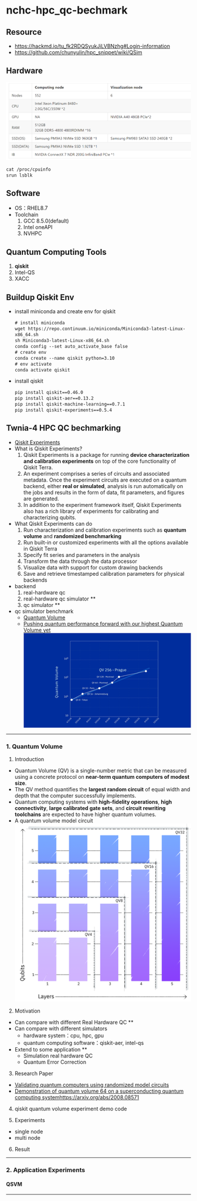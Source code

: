 # nchc-hpc_qc-bechmark
## Resource
- https://hackmd.io/tu_fk2RDQSyukJiLVBNzhg#Login-information
- https://github.com/chunyulin/hpc_snippet/wiki/QSim

## Hardware
![alt text](figure/orm67ua2.png)
```
cat /proc/cpuinfo
srun lsblk
```

## Software
- OS：RHEL8.7
- Toolchain
  1. GCC 8.5.0(default)
  2. Intel oneAPI
  3. NVHPC

## Quantum Computing Tools
1. **qiskit**
2. Intel-QS
3. XACC

## Buildup Qiskit Env
- install miniconda and create env for qiskit
  ```
  # install miniconda
  wget https://repo.continuum.io/miniconda/Miniconda3-latest-Linux-x86_64.sh
  sh Miniconda3-latest-Linux-x86_64.sh
  conda config --set auto_activate_base false
  # create env
  conda create --name qiskit python=3.10
  # env activate
  conda activate qiskit
  ```
- install qiskit
  ```
  pip install qiskit==0.46.0
  pip install qiskit-aer==0.13.2
  pip install qiskit-machine-learning==0.7.1
  pip install qiskit-experiments==0.5.4
  ```
## Twnia-4 HPC QC bechmarking
- [Qiskit Experiments](https://qiskit-extensions.github.io/qiskit-experiments/tutorials/index.html)
- What is Qiskit Experiments?
  1. Qiskit Experiments is a package for running **device characterization and calibration experiments** on top of the core functionality of Qiskit Terra.
  2. An experiment comprises a series of circuits and associated metadata. Once the experiment circuits are executed on a quantum backend, either **real or simulated**, analysis is run automatically on the jobs and results in the form of data, fit parameters, and figures are generated.
  3. In addition to the experiment framework itself, Qiskit Experiments also has a rich library of experiments for calibrating and characterizing qubits.
- What Qiskit Experiments can do
  1. Run characterization and calibration experiments such as **quantum volume** and **randomized benchmarking**
  2. Run built-in or customized experiments with all the options available in Qiskit Terra
  3. Specify fit series and parameters in the analysis
  4. Transform the data through the data processor
  5. Visualize data with support for custom drawing backends
  6. Save and retrieve timestamped calibration parameters for physical backends
- backend
  1. real-hardware qc
  2. real-hardware qc simulator **
  3. qc simulator **
- qc simulator benchmark
  - [Quantum Volume](https://qiskit-extensions.github.io/qiskit-experiments/manuals/verification/quantum_volume.html)
  - [Pushing quantum performance forward with our highest Quantum Volume yet](https://research.ibm.com/blog/quantum-volume-256)
  ![alt text](figure/image-1.png)
---
### 1. Quantum Volume
1. Introduction
  - Quantum Volume (QV) is a single-number metric that can be measured using a concrete protocol on **near-term quantum computers of modest size**. 
  - The QV method quantifies the **largest random circuit** of equal width and depth that the computer successfully implements. 
  - Quantum computing systems with **high-fidelity operations**, **high connectivity**, **large calibrated gate sets**, and **circuit rewriting toolchains** are expected to have higher quantum volumes.
  - A quantum volume model circuit
  ![alt text](figure/image.png)
2. Motivation
  - Can compare with different Real Hardware QC **
  - Can compare with different simulators 
    - hardware system：cpu, hpc, gpu
    - quantum computing software：qiskit-aer, intel-qs
  - Extend to some application **
    - Simulation real hardware QC
    - Quantum Error Correction

3. Research Paper
- [Validating quantum computers using randomized model circuits](https://arxiv.org/abs/1811.12926)
- [Demonstration of quantum volume 64 on a superconducting quantum computing system](https://arxiv.org/abs/2008.08571)https://arxiv.org/abs/2008.08571

4. qiskit quantum volume experiment demo code

5. Experiments
- single node
- multi node

6. Result



---
### 2. Application Experiments 
#### QSVM


---